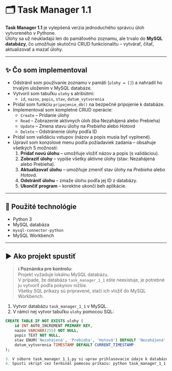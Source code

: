 # 🗂️ Task Manager 1.1

**Task Manager 1.1** je vylepšená verzia jednoduchého správcu úloh vytvoreného v Pythone.  
Úlohy sa už neukladajú len do pamäťového zoznamu, ale trvalo do **MySQL databázy**, čo umožňuje skutočnú CRUD funkcionalitu – vytvárať, čítať, aktualizovať a mazať úlohy.

---

## ✨ Čo som implementoval

- Odstránil som používanie zoznamu v pamäti (`ulohy = []`) a nahradil ho trvalým uložením v MySQL databáze.
- Vytvoril som tabuľku `ulohy` s atribútmi:
  - `id`, `nazov`, `popis`, `stav`, `datum_vytvorenia`
- Pridal som funkciu `pripojenie_db()` na bezpečné pripojenie k databáze.
- Implementoval som kompletné CRUD operácie:
  - `Create` – Pridanie úlohy
  - `Read` – Zobrazenie aktívnych úloh (iba Nezahájená alebo Prebieha)
  - `Update` – Zmena stavu úlohy na *Prebieha* alebo *Hotová*
  - `Delete` – Odstránenie úlohy podľa ID
- Pridal som validáciu vstupov (názov a popis musia byť vyplnené).
- Upravil som konzolové menu podľa požiadaviek zadania – obsahuje všetkých 5 možností:
  1. **Pridať novú úlohu** – umožňuje vložiť názov a popis (s validáciou).
  2. **Zobraziť úlohy** – vypíše všetky aktívne úlohy (stav: Nezahájená alebo Prebieha).
  3. **Aktualizovať úlohu** – umožňuje zmeniť stav úlohy na *Prebieha* alebo *Hotová*.
  4. **Odstrániť úlohu** – zmaže úlohu podľa jej ID z databázy.
  5. **Ukončiť program** – korektne ukončí beh aplikácie.

---

## 🧰 Použité technológie

- Python 3
- MySQL databáza
- `mysql-connector-python`
- MySQL Workbench

---

## ▶️ Ako projekt spustiť

> **ℹ️ Poznámka pre kontrolu:**  
> Projekt vyžaduje lokálnu MySQL databázu.  
> V prípade, že databáza `task_manager_1_1` ešte neexistuje, je potrebné ju vytvoriť podľa pokynov nižšie.  
> Všetky SQL príkazy sú pripravené, stačí ich vložiť do MySQL Workbench.

1. Vytvor databázu `task_manager_1_1` v MySQL.
2. V rámci nej vytvor tabuľku `ulohy` pomocou SQL:
   
```sql
CREATE TABLE IF NOT EXISTS ulohy (
    id INT AUTO_INCREMENT PRIMARY KEY,
    nazov VARCHAR(255) NOT NULL,
    popis TEXT NOT NULL,
    stav ENUM('Nezahájená', 'Prebieha', 'Hotová') DEFAULT 'Nezahájená',
    datum_vytvorenia TIMESTAMP DEFAULT CURRENT_TIMESTAMP
);

3. V súbore task_manager_1_1.py si uprav prihlasovacie údaje k databáze podľa svojho lokálneho nastavenia (napr. user="root", password="1234").
4. Spusti skript cez terminál pomocou príkazu: python task_manager_1_1.py
